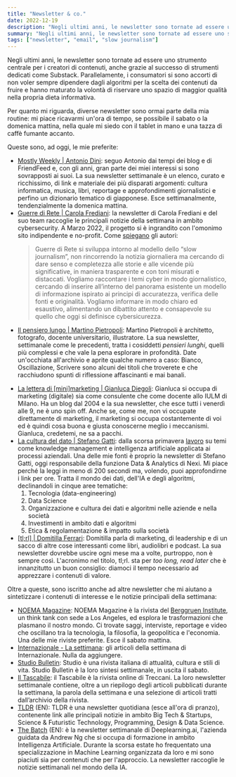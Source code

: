 ```yaml
---
title: "Newsletter & co."
date: 2022-12-19
description: "Negli ultimi anni, le newsletter sono tornate ad essere uno strumento centrale sia per i creatori di contenuti che per i fruitori. Queste le mie preferite."
summary: "Negli ultimi anni, le newsletter sono tornate ad essere uno strumento centrale sia per i creatori di contenuti che per i fruitori. Queste le mie preferite."
tags: ["newsletter", "email", "slow journalism"]
---
```


Negli ultimi anni, le newsletter sono tornate ad essere uno strumento centrale per i creatori di contenuti, anche grazie al successo di strumenti dedicati come Substack.
Parallelamente, i consumatori si sono accorti di non voler sempre dipendere dagli algoritmi per la scelta dei contenuti da fruire e hanno maturato la volontà di riservare uno spazio di maggior qualità nella propria dieta informativa.

Per quanto mi riguarda, diverse newsletter sono ormai parte della mia routine: mi piace ricavarmi un'ora di tempo, se possibile il sabato o la domenica mattina, nella quale mi siedo con il tablet in mano e una tazza di caffè fumante accanto.

Queste sono, ad oggi, le mie preferite:

- [Mostly Weekly | Antonio Dini](https://antoniodini.com/mostly-weekly/): seguo Antonio dai tempi dei blog e di FriendFeed e, con gli anni, gran parte dei miei interessi si sono sovrapposti ai suoi. La sua newsletter settimanale è un elenco, curato e ricchissimo, di link e materiale dei più disparati argomenti: cultura informatica, musica, libri, reportage e approfondimenti giornalistici e perfino un dizionario tematico di giapponese. Esce settimanalmente, tendenzialmente la domenica mattina.
- [Guerre di Rete | Carola Frediani](https://guerredirete.substack.com/): la newsletter di Carola Frediani e del suo team raccoglie le principali notizie della settimana in ambito cybersecurity. A Marzo 2022, il progetto si è ingrandito con l'omonimo sito indipendente e no-profit. Come [spiegano](https://www.guerredirete.it/il-progetto/) gli autori:
  > Guerre di Rete si sviluppa intorno al modello dello “slow journalism”, non rincorrendo la notizia giornaliera ma cercando di dare senso e completezza alle storie e alle vicende più significative, in maniera trasparente e con toni misurati e distaccati.
  > Vogliamo raccontare i temi cyber in modo giornalistico, cercando di inserire all’interno del panorama esistente un modello di informazione ispirato ai principi di accuratezza, verifica delle fonti e originalità. Vogliamo informare in modo chiaro ed esaustivo, alimentando un dibattito attento e consapevole su quello che oggi si definisce cybersicurezza.
- [Il pensiero lungo | Martino Pietropoli](https://martinopietropoli.substack.com/): Martino Pietropoli è architetto, fotografo, docente universitario, illustratore. La sua newsletter, settimanale come le precedenti, tratta i cosiddetti *pensieri lunghi*, quelli più complessi e che vale la pena esplorare in profondità. Date un'occhiata all'archivio e aprite qualche numero a caso: Bianco, Oscillazione, Scrivere sono alcuni dei titoli che troverete e che racchiudono spunti di riflessione affascinanti e mai banali. 
* [La lettera di [mini]marketing | Gianluca Diegoli](https://lettera.minimarketing.it/): Gianluca si occupa di marketing (digitale) sia come consulente che come docente allo IULM di Milano. Ha un blog dal 2004 e la sua newsletter, che esce tutti i venerdì alle 9, ne è uno spin off. Anche se, come me, non vi occupate direttamente di marketing, il marketing si occupa costantemente di voi ed è quindi cosa buona e giusta conoscerne meglio i meccanismi. Gianluca, credetemi, ne sa a pacchi.
* [La cultura del dato | Stefano Gatti](https://stefanogatti.substack.com/): dalla scorsa primavera [lavoro](https://www.lucamondini.it/cv/) su temi come knowledge management e intelligenza artificiale applicata ai processi aziendali. Una delle mie fonti è proprio la newsletter di Stefano Gatti, oggi responsabile della funzione Data & Analytics di Nexi. Mi piace perché la leggi in meno di 200 secondi ma, volendo, puoi approfondirne i link per ore. Tratta il mondo dei dati, dell'IA e degli algoritmi, declinandoli in cinque aree tematiche:
  1. Tecnologia (data-engineering)
  2. Data Science
  3. Organizzazione e cultura dei dati e algoritmi nelle aziende e nella società
  4. Investimenti in ambito dati e algoritmi
  5. Etica & regolamentazione & impatto sulla società
* [[tl;rl] | Domitilla Ferrari](http://newsletter.domitillaferrari.com/): Domitilla parla di marketing, di leadership e di un sacco di altre cose interessanti come libri, audiolibri e podcast. La sua newsletter dovrebbe uscire ogni mese ma a volte, purtroppo, non è sempre così. L'acronimo nel titolo, tl;rl. sta per _too long, read later_ che è innanzitutto un buon consiglio: diamoci il tempo necessario ad apprezzare i contenuti di valore.

Oltre a queste, sono iscritto anche ad altre newsletter che mi aiutano a sintetizzare i contenuti di interesse e le notizie principali della settimana:

* [NOEMA Magazine](https://www.noemamag.com/newsletter/): NOEMA Magazine è la rivista del [Berggruen Institute](https://www.berggruen.org/), un think tank con sede a Los Angeles, ed esplora le trasformazioni che plasmano il nostro mondo. Ci trovate saggi, interviste, reportage e video che oscillano tra la tecnologia, la filosofia, la geopolitica e l'economia. Una delle mie riviste preferite. Esce il sabato mattina.
* [Internazionale - La settimana](https://www.internazionale.it/newsletter): gli articoli della settimana di Internazionale. Nulla da aggiungere.
* [Studio Bulletin](https://www.rivistastudio.com/newsletter/): Studio è una rivista italiana di attualità, cultura e stili di vita. Studio Bulletin è la loro sintesi settimanale, in uscita il sabato.
* [Il Tascabile](https://www.iltascabile.com/newsletter/): il Tascabile è la rivista online di Treccani. La loro newsletter settimanale contiene, oltre a un riepilogo degli articoli pubblicati durante la settimana, la parola della settimana e una selezione di articoli tratti dall’archivio della rivista.
* [TLDR](https://tldr.tech/) (EN): TLDR è una newsletter quotidiana (esce all'ora di pranzo), contenente link alle principali notizie in ambito Big Tech & Startups, Science & Futuristic Technology, Programming, Design & Data Science.
* [The Batch](https://www.deeplearning.ai/the-batch/) (EN): è la newsletter settimanale di Deeplearning.ai, l'azienda guidata da Andrew Ng che si occupa di formazione in ambito Intelligenza Artificiale. Durante la scorsa estate ho frequentato una specializzazione in Machine Learning organizzata da loro e mi sono piaciuti sia per contenuti che per l'approccio. La newsletter raccoglie le notizie settimanali nel mondo della IA.